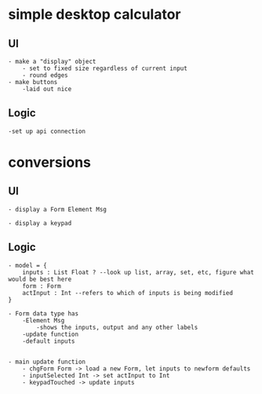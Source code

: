 # simple desktop calculator

## UI
    - make a "display" object
        - set to fixed size regardless of current input
        - round edges
    - make buttons
        -laid out nice
## Logic


    -set up api connection

# conversions

## UI
    - display a Form Element Msg

    - display a keypad

## Logic

    - model = {
        inputs : List Float ? --look up list, array, set, etc, figure what would be best here
        form : Form
        actInput : Int --refers to which of inputs is being modified
    }

    - Form data type has
        -Element Msg
            -shows the inputs, output and any other labels
        -update function 
        -default inputs
        

    - main update function
        - chgForm Form -> load a new Form, let inputs to newform defaults
        - inputSelected Int -> set actInput to Int
        - keypadTouched -> update inputs
